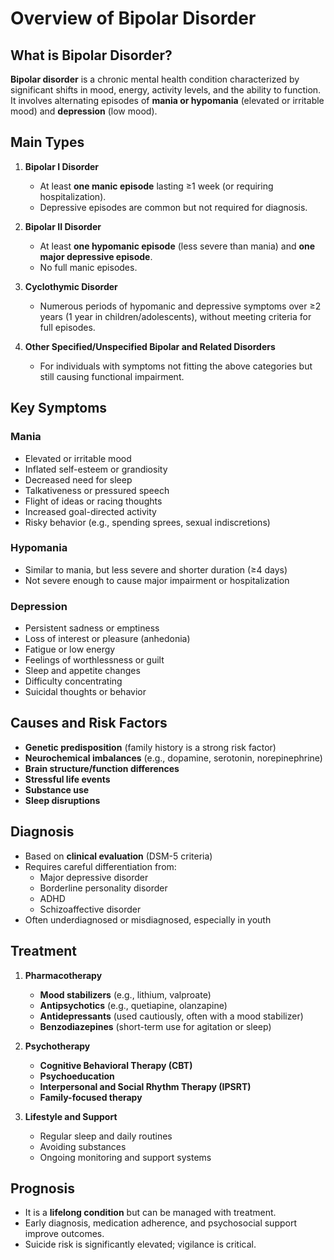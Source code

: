 
# Overview of Bipolar Disorder

## What is Bipolar Disorder?
**Bipolar disorder** is a chronic mental health condition characterized by significant shifts in mood, energy, activity levels, and the ability to function. It involves alternating episodes of **mania or hypomania** (elevated or irritable mood) and **depression** (low mood).

## Main Types
1. **Bipolar I Disorder**
   - At least **one manic episode** lasting ≥1 week (or requiring hospitalization).
   - Depressive episodes are common but not required for diagnosis.

2. **Bipolar II Disorder**
   - At least **one hypomanic episode** (less severe than mania) and **one major depressive episode**.
   - No full manic episodes.

3. **Cyclothymic Disorder**
   - Numerous periods of hypomanic and depressive symptoms over ≥2 years (1 year in children/adolescents), without meeting criteria for full episodes.

4. **Other Specified/Unspecified Bipolar and Related Disorders**
   - For individuals with symptoms not fitting the above categories but still causing functional impairment.

## Key Symptoms

### Mania
- Elevated or irritable mood
- Inflated self-esteem or grandiosity
- Decreased need for sleep
- Talkativeness or pressured speech
- Flight of ideas or racing thoughts
- Increased goal-directed activity
- Risky behavior (e.g., spending sprees, sexual indiscretions)

### Hypomania
- Similar to mania, but less severe and shorter duration (≥4 days)
- Not severe enough to cause major impairment or hospitalization

### Depression
- Persistent sadness or emptiness
- Loss of interest or pleasure (anhedonia)
- Fatigue or low energy
- Feelings of worthlessness or guilt
- Sleep and appetite changes
- Difficulty concentrating
- Suicidal thoughts or behavior

## Causes and Risk Factors
- **Genetic predisposition** (family history is a strong risk factor)
- **Neurochemical imbalances** (e.g., dopamine, serotonin, norepinephrine)
- **Brain structure/function differences**
- **Stressful life events**
- **Substance use**
- **Sleep disruptions**

## Diagnosis
- Based on **clinical evaluation** (DSM-5 criteria)
- Requires careful differentiation from:
  - Major depressive disorder
  - Borderline personality disorder
  - ADHD
  - Schizoaffective disorder
- Often underdiagnosed or misdiagnosed, especially in youth

## Treatment
1. **Pharmacotherapy**
   - **Mood stabilizers** (e.g., lithium, valproate)
   - **Antipsychotics** (e.g., quetiapine, olanzapine)
   - **Antidepressants** (used cautiously, often with a mood stabilizer)
   - **Benzodiazepines** (short-term use for agitation or sleep)

2. **Psychotherapy**
   - **Cognitive Behavioral Therapy (CBT)**
   - **Psychoeducation**
   - **Interpersonal and Social Rhythm Therapy (IPSRT)**
   - **Family-focused therapy**

3. **Lifestyle and Support**
   - Regular sleep and daily routines
   - Avoiding substances
   - Ongoing monitoring and support systems

## Prognosis
- It is a **lifelong condition** but can be managed with treatment.
- Early diagnosis, medication adherence, and psychosocial support improve outcomes.
- Suicide risk is significantly elevated; vigilance is critical.
